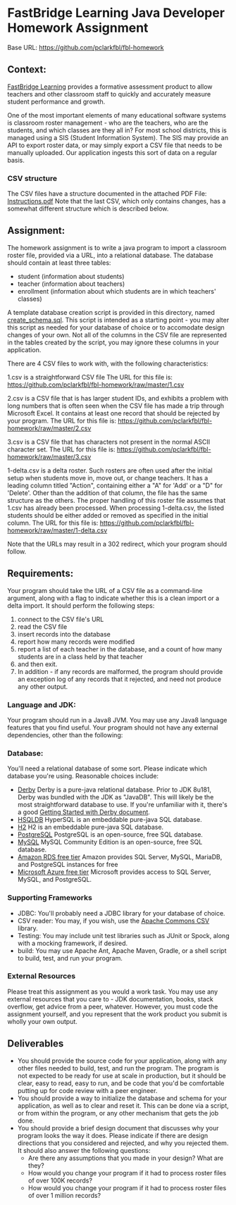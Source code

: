 # FastBridge Learning Java Developer Homework Assignment

Base URL: https://github.com/pclarkfbl/fbl-homework

## Context:
[FastBridge Learning](https://www.fastbridge.org) provides a formative assessment product to allow teachers and other classroom staff to quickly and accurately measure student performance and growth.

One of the most important elements of many educational software systems is classroom roster management - who are the teachers, who are the students, and which classes are they all in? For most school districts, this is managed using a SIS (Student Information System). The SIS may provide an API to export roster data, or may simply export a CSV file that needs to be manually uploaded. Our application ingests this sort of data on a regular basis.

### CSV structure
The CSV files have a structure documented in the attached PDF File: [Instructions.pdf](/Instructions%20for%20Creating%20a%20SIF-Compliant%20Roster%20for%20FAST.pdf/)
Note that the last CSV, which only contains changes, has a somewhat different structure which is described below.

## Assignment:
The homework assignment is to write a java program to import a classroom roster file, provided via a URL, into a relational database. The database should contain at least three tables:

* student (information about students)
* teacher (information about teachers)
* enrollment (information about which students are in which teachers' classes)

A template database creation script is provided in this directory, named [create_schema.sql](/create_schema.sql). This script is intended as a starting point - you may alter this script as needed for your database of choice or to accomodate design changes of your own. Not all of the columns in the CSV file are represented in the tables created by the script, you may ignore these columns in your application.

There are 4 CSV files to work with, with the following characteristics:

1.csv is a straightforward CSV file
The URL for this file is:
https://github.com/pclarkfbl/fbl-homework/raw/master/1.csv

2.csv is a CSV file that is has larger student IDs, and exhibits a problem with long numbers that is often seen when the CSV file has made a trip through Microsoft Excel. It contains at least one record that should be rejected by your program.
The URL for this file is:
https://github.com/pclarkfbl/fbl-homework/raw/master/2.csv

3.csv is a CSV file that has characters not present in the normal ASCII character set.
The URL for this file is:
https://github.com/pclarkfbl/fbl-homework/raw/master/3.csv

1-delta.csv is a delta roster. Such rosters are often used after the initial setup when students move in, move out, or change teachers. It has a leading column titled "Action", containing either a "A" for 'Add' or a "D" for 'Delete'. Other than the addition of that column, the file has the same structure as the others. The proper handling of this roster file assumes that 1.csv has already been processed. When processing 1-delta.csv, the listed students should be either added or removed as specified in the initial column.
The URL for this file is:
https://github.com/pclarkfbl/fbl-homework/raw/master/1-delta.csv

Note that the URLs may result in a 302 redirect, which your program should follow.

## Requirements:
Your program should take the URL of a CSV file as a command-line argument, along with a flag to indicate whether this is a clean import or a delta import. It should perform the following steps:
1. connect to the CSV file's URL
1. read the CSV file
1. insert records into the database
1. report how many records were modified
1. report a list of each teacher in the database, and a count of how many students are in a class held by that teacher
1. and then exit.
1. In addition - if any records are malformed, the program should provide an exception log of any records that it rejected, and need not produce any other output.

### Language and JDK:
Your program should run in a Java8 JVM. You may use any Java8 language features that you find useful. Your program should not have any external dependencies, other than the following:

### Database:
You'll need a relational database of some sort. Please indicate which database you're using. Reasonable choices include:

* [Derby](http://db.apache.org/derby) Derby is a pure-java relational database. Prior to JDK 8u181, Derby was bundled with the JDK as "JavaDB". This will likely be the most straightforward database to use. If you're unfamiliar with it, there's a good [Getting Started with Derby document](http://db.apache.org/derby/manuals/index.html#docs_10.11).
* [HSQLDB](http://hsqldb.org) HyperSQL is an embeddable pure-java SQL database.
* [H2](http://www.h2database.com/) H2 is an embeddable pure-java SQL database.
* [PostgreSQL](https://www.postgresql.org) PostgreSQL is an open-source, free SQL database.
* [MySQL](https://dev.mysql.com) MySQL Community Edition is an open-source, free SQL database.
* [Amazon RDS free tier](https://aws.amazon.com/rds/faqs/#free-tier) Amazon provides SQL Server, MySQL, MariaDB, and PostgreSQL instances for free
* [Microsoft Azure free tier](https://azure.microsoft.com/en-us/product-categories/databases) Microsoft provides access to SQL Server, MySQL, and PostgreSQL.

### Supporting Frameworks
* JDBC: You'll probably need a JDBC library for your database of choice.
* CSV reader: You may, if you wish, use the [Apache Commons CSV](http://commons.apache.org/proper/commons-csv/) library.
* Testing: You may include unit test libraries such as JUnit or Spock, along with a mocking framework, if desired.
* build: You may use Apache Ant, Apache Maven, Gradle, or a shell script to build, test, and run your program.

### External Resources
Please treat this assignment as you would a work task. You may use any external resources that you care to - JDK documentation, books, stack overflow, get advice from a peer, whatever. However, you must code the assignment yourself, and you represent that the work product you submit is wholly your own output.

## Deliverables
* You should provide the source code for your application, along with any other files needed to build, test, and run the program. The program is not expected to be ready for use at scale in production, but it should be clear, easy to read, easy to run, and be code that you'd be comfortable putting up for code review with a peer engineer.
* You should provide a way to initialize the database and schema for your application, as well as to clear and reset it. This  can be done via a script, or from within the program, or any other mechanism that gets the job done.
* You should provide a brief design document that discusses why your program looks the way it does. Please indicate if there are design directions that you considered and rejected, and why you rejected them. It should also answer the following questions:
  * Are there any assumptions that you made in your design? What are they?
  * How would you change your program if it had to process roster files of over 100K records?
  * How would you change your program if it had to process roster files of over 1 million records?
 
